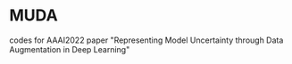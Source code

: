 # MUDA
codes for AAAI2022 paper "Representing Model Uncertainty through Data Augmentation in Deep Learning"
